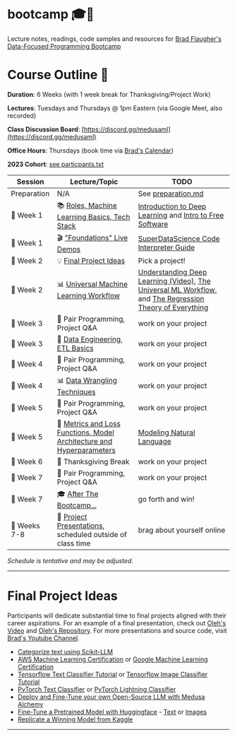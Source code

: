 # bootcamp 🎓🚀

Lecture notes, readings, code samples and resources for [Brad Flaugher's Data-Focused Programming Bootcamp](https://bradflaugher.com/bootcamp.html)

# Course Outline 📝

**Duration**: 6 Weeks (with 1 week break for Thanksgiving/Project Work)

**Lectures**: Tuesdays and Thursdays @ 1pm Eastern (via Google Meet, also recorded)

**Class Discussion Board**: [https://discord.gg/medusaml](https://discord.gg/medusaml)

**Office Hours**: Thursdays (book time via [Brad's Calendar](https://calendar.app.google/AGTTsgwD5LPnwvfJ7))

**2023 Cohort**: [see particpants.txt](./participants.txt)

| Session   | Lecture/Topic | TODO |
|-----------|---------| ---------|
| Preparation | N/A | See [preparation.md](./preparation.md) |
| 📅 Week 1 | 📚 [Roles, Machine Learning Basics, Tech Stack](./30000.md)| [Introduction to Deep Learning](https://www.youtube.com/watch?v=qj5gUDJ5TnU) and [Intro to Free Software](https://www.fsf.org/blogs/rms/20140407-geneva-tedx-talk-free-software-free-society) |
| 📅 Week 1 | 🎬 ["Foundations" Live Demos](./foundations.md) | [SuperDataScience Code Interpreter Guide](https://youtu.be/ac6580tuveo?si=dUlyNu1CzFkhDPek) |
| 📅 Week 2 | 💡 [Final Project Ideas](#final-project-ideas) | Pick a project! |
| 📅 Week 2 | 📊 [Universal Machine Learning Workflow](./universal_workflow.md) | [Understanding Deep Learning (Video)](https://www.youtube.com/watch?v=wBgW3ZtlPT8), [The Universal ML Workflow](./the_universal_ml_workflow.pdf), and [The Regression Theory of Everything](./AI_harmony_c3.pdf) |
| 📅 Week 3 | 👥 Pair Programming, Project Q&A | work on your project |
| 📅 Week 3 | 📝 [Data Engineering, ETL Basics](./etl.md) | work on your project |
| 📅 Week 4 | 👥 Pair Programming, Project Q&A | work on your project |
| 📅 Week 4 | 📊 [Data Wrangling Techniques](./wranglin.md) | work on your project |
| 📅 Week 5 | 👥 Pair Programming, Project Q&A | work on your project |
| 📅 Week 5 | 🧠 [Metrics and Loss Functions, Model Architecture and Hyperparameters](./architecture.md) | [Modeling Natural Language](https://www.youtube.com/watch?v=rqyw06k91pA) |
| 📅 Week 6 | 🦃 Thanksgiving Break | work on your project |
| 📅 Week 7 | 👥 Pair Programming, Project Q&A | work on your project |
| 📅 Week 7 | 🎓 [After The Bootcamp...](./after_bootcamp.md) | go forth and win! |
| 📅 Weeks 7-8 | 🎉 [Project Presentations](https://www.youtube.com/@bradflaugher2452/videos), scheduled outside of class time | brag about yourself online |
 
*Schedule is tentative and may be adjusted.*

---

# Final Project Ideas

Participants will dedicate substantial time to final projects aligned with their career aspirations. For an example of a final presentation, check out [Oleh's Video](https://www.youtube.com/watch?v=I-KL-mWF548) and [Oleh's Repository](https://github.com/MorhaliukOL/ML_Project). For more presentations and source code, visit [Brad's Youtube Channel](https://www.youtube.com/@bradflaugher2452/videos).

- [Categorize text using Scikit-LLM](https://github.com/iryna-kondr/scikit-llm)
- [AWS Machine Learning Certification](https://aws.amazon.com/certification/certified-machine-learning-specialty/) or [Google Machine Learning Certification](https://cloud.google.com/learn/certification/machine-learning-engineer)
- [Tensorflow Text Classifier Tutorial](https://www.tensorflow.org/tutorials/keras/text_classification) or [Tensorflow Image Classifier Tutorial](https://www.tensorflow.org/tutorials/keras/classification)
- [PyTorch Text Classifier](https://pytorch.org/tutorials/intermediate/char_rnn_classification_tutorial.html) or [PyTorch Lightning Classifier](https://lightning.ai/docs/pytorch/stable/starter/introduction.html)
- [Deploy and Fine-Tune your own Open-Source LLM with Medusa Alchemy](https://github.com/Medusa-ML/Alchemy)
- [Fine-Tune a Pretrained Model with Huggingface](https://huggingface.co/docs/transformers/training) - [Text](https://huggingface.co/docs/transformers/tasks/sequence_classification) or [Images](https://huggingface.co/docs/transformers/tasks/image_classification)
- [Replicate a Winning Model from Kaggle](https://www.kaggle.com/code?types=competitions)

---
